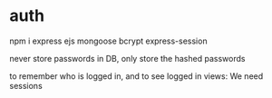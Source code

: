 # auth

npm i express ejs mongoose bcrypt express-session

never store passwords in DB, only store the hashed passwords

to remember who is logged in, and to see logged in views: We need sessions